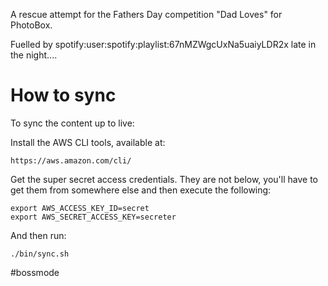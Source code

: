 A rescue attempt for the Fathers Day competition "Dad Loves" for PhotoBox.


Fuelled by spotify:user:spotify:playlist:67nMZWgcUxNa5uaiyLDR2x late in the night....

# How to sync

To sync the content up to live:

Install the AWS CLI tools, available at:

    https://aws.amazon.com/cli/

Get the super secret access credentials. They are not below, you'll have
to get them from somewhere else and then execute the following:

    export AWS_ACCESS_KEY_ID=secret
    export AWS_SECRET_ACCESS_KEY=secreter

And then run:

    ./bin/sync.sh

#bossmode
